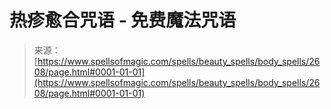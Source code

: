 <!--yml

类别：未分类

日期：2024-06-12 18:36:19

-->

# 热疹愈合咒语 - 免费魔法咒语

> 来源：[https://www.spellsofmagic.com/spells/beauty_spells/body_spells/2608/page.html#0001-01-01](https://www.spellsofmagic.com/spells/beauty_spells/body_spells/2608/page.html#0001-01-01)
